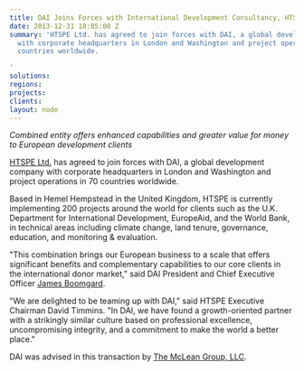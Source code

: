 ```yaml
---
title: DAI Joins Forces with International Development Consultancy, HTSPE Ltd.
date: 2013-12-31 18:05:00 Z
summary: 'HTSPE Ltd. has agreed to join forces with DAI, a global development company
  with corporate headquarters in London and Washington and project operations in 70
  countries worldwide.

'
solutions: 
regions: 
projects: 
clients: 
layout: node
---
```


_Combined entity offers enhanced capabilities and greater value for money to European development clients_

[HTSPE Ltd.][1] has agreed to join forces with DAI, a global development company with corporate headquarters in London and Washington and project operations in 70 countries worldwide.

Based in Hemel Hempstead in the United Kingdom, HTSPE is currently implementing 200 projects around the world for clients such as the U.K. Department for International Development, EuropeAid, and the World Bank, in technical areas including climate change, land tenure, governance, education, and monitoring & evaluation.

"This combination brings our European business to a scale that offers significant benefits and complementary capabilities to our core clients in the international donor market," said DAI President and Chief Executive Officer [James Boomgard][2].

"We are delighted to be teaming up with DAI," said HTSPE Executive Chairman David Timmins. "In DAI, we have found a growth-oriented partner with a strikingly similar culture based on professional excellence, uncompromising integrity, and a commitment to make the world a better place."

DAI was advised in this transaction by [The McLean Group, LLC][3].

[1]: http://www.htspe.com
[2]: /who-we-are/leadership/james-boomgard
[3]: http://www.mcleanllc.com
